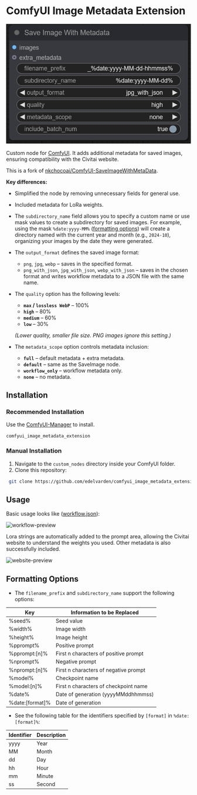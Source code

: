 # ComfyUI Image Metadata Extension

![node-preview](assets/preview.PNG)

Custom node for [ComfyUI](https://github.com/comfyanonymous/ComfyUI). It adds additional metadata for saved images, ensuring compatibility with the Civitai website.

This is a fork of [nkchocoai/ComfyUI-SaveImageWithMetaData](https://github.com/nkchocoai/ComfyUI-SaveImageWithMetaData).

**Key differences:**
- Simplified the node by removing unnecessary fields for general use.
- Included metadata for LoRa weights.
- The `subdirectory_name` field allows you to specify a custom name or use mask values to create a subdirectory for saved images. For example, using the mask `%date:yyyy-MM%` ([formatting options](#formatting-options)) will create a directory named with the current year and month (e.g., `2024-10`), organizing your images by the date they were generated.
- The `output_format` defines the saved image format:
  - `png`, `jpg`, `webp` – saves in the specified format.
  - `png_with_json`, `jpg_with_json`, `webp_with_json` – saves in the chosen format and writes workflow metadata to a JSON file with the same name.
- The `quality` option has the following levels:
  - **`max` / `lossless WebP`** – 100%
  - **`high`** – 80%
  - **`medium`** – 60%
  - **`low`** – 30%

  *(Lower quality, smaller file size. PNG images ignore this setting.)*
- The `metadata_scope` option controls metadata inclusion:
  - **`full`** – default metadata + extra metadata.
  - **`default`** – same as the SaveImage node.
  - **`workflow_only`** – workflow metadata only.
  - **`none`** – no metadata.

## Installation

### Recommended Installation

Use the [ComfyUI-Manager](https://github.com/ltdrdata/ComfyUI-Manager) to install.

```
comfyui_image_metadata_extension
```

### Manual Installation

1. Navigate to the `custom_nodes` directory inside your ComfyUI folder.
2. Clone this repository:

  ```bash
   git clone https://github.com/edelvarden/comfyui_image_metadata_extension.git
  ```

## Usage

Basic usage looks like ([workflow.json](assets/workflow.json)):

![workflow-preview](assets/Capture1.PNG)

Lora strings are automatically added to the prompt area, allowing the Civitai website to understand the weights you used. Other metadata is also successfully included.

![website-preview](assets/Capture2.PNG)

## Formatting Options
- The `filename_prefix` and `subdirectory_name` support the following options:

| Key             | Information to be Replaced            |
| --------------- | ------------------------------------- |
| %seed%          | Seed value                            |
| %width%         | Image width                           |
| %height%        | Image height                          |
| %pprompt%       | Positive prompt                       |
| %pprompt:[n]%   | First n characters of positive prompt |
| %nprompt%       | Negative prompt                       |
| %nprompt:[n]%   | First n characters of negative prompt |
| %model%         | Checkpoint name                       |
| %model:[n]%     | First n characters of checkpoint name |
| %date%          | Date of generation (yyyyMMddhhmmss)  |
| %date:[format]% | Date of generation                    |

- See the following table for the identifiers specified by `[format]` in `%date:[format]%`:

| Identifier | Description                 |
| ---------- | --------------------------- |
| yyyy       | Year                        |
| MM         | Month                       |
| dd         | Day                         |
| hh         | Hour                        |
| mm         | Minute                      |
| ss         | Second                      |

